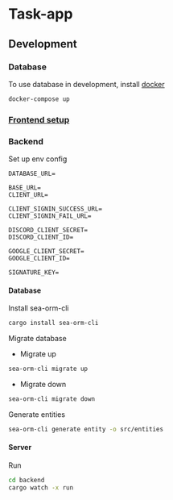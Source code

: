 # Task-app

## Development

### Database

To use database in development, install [docker](https://www.docker.com/)

```sh
docker-compose up
```

### [Frontend setup](./frontend/README.md)

### Backend

Set up env config
```env
DATABASE_URL=

BASE_URL=
CLIENT_URL=

CLIENT_SIGNIN_SUCCESS_URL=
CLIENT_SIGNIN_FAIL_URL=

DISCORD_CLIENT_SECRET=
DISCORD_CLIENT_ID=

GOOGLE_CLIENT_SECRET=
GOOGLE_CLIENT_ID=

SIGNATURE_KEY=
```

#### Database

Install sea-orm-cli

```sh
cargo install sea-orm-cli
```

Migrate database

- Migrate up
```sh
sea-orm-cli migrate up
```
- Migrate down
```sh
sea-orm-cli migrate down
```

Generate entities
```sh
sea-orm-cli generate entity -o src/entities
```

#### Server

Run

```sh
cd backend
cargo watch -x run
```
